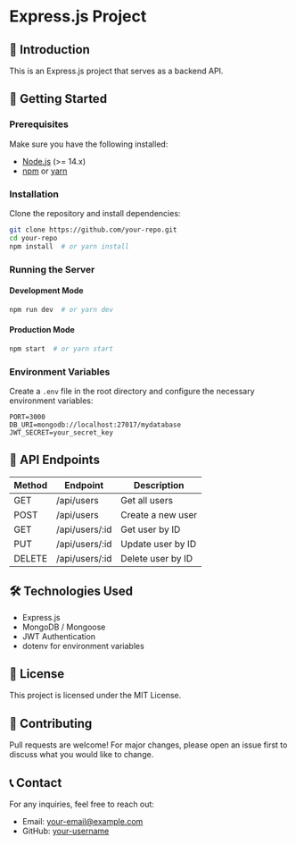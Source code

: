 # Express.js Project

## 📌 Introduction
This is an Express.js project that serves as a backend API.

## 🚀 Getting Started

### Prerequisites
Make sure you have the following installed:
- [Node.js](https://nodejs.org/) (>= 14.x)
- [npm](https://www.npmjs.com/) or [yarn](https://yarnpkg.com/)

### Installation

Clone the repository and install dependencies:
```sh
git clone https://github.com/your-repo.git
cd your-repo
npm install  # or yarn install
```

### Running the Server

#### Development Mode
```sh
npm run dev  # or yarn dev
```

#### Production Mode
```sh
npm start  # or yarn start
```

### Environment Variables
Create a `.env` file in the root directory and configure the necessary environment variables:
```
PORT=3000
DB_URI=mongodb://localhost:27017/mydatabase
JWT_SECRET=your_secret_key
```

## 📖 API Endpoints
| Method | Endpoint       | Description          |
|--------|--------------|----------------------|
| GET    | /api/users   | Get all users        |
| POST   | /api/users   | Create a new user    |
| GET    | /api/users/:id | Get user by ID      |
| PUT    | /api/users/:id | Update user by ID  |
| DELETE | /api/users/:id | Delete user by ID  |

## 🛠 Technologies Used
- Express.js
- MongoDB / Mongoose
- JWT Authentication
- dotenv for environment variables

## 📜 License
This project is licensed under the MIT License.

## 🤝 Contributing
Pull requests are welcome! For major changes, please open an issue first to discuss what you would like to change.

## 📞 Contact
For any inquiries, feel free to reach out:
- Email: your-email@example.com
- GitHub: [your-username](https://github.com/your-username)

